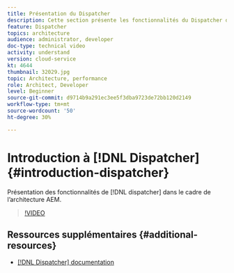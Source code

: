```yaml
---
title: Présentation du Dispatcher
description: Cette section présente les fonctionnalités du Dispatcher dans le cadre de l’architecture AEM.
feature: Dispatcher
topics: architecture
audience: administrator, developer
doc-type: technical video
activity: understand
version: cloud-service
kt: 4644
thumbnail: 32029.jpg
topic: Architecture, performance
role: Architect, Developer
level: Beginner
source-git-commit: d9714b9a291ec3ee5f3dba9723de72bb120d2149
workflow-type: tm+mt
source-wordcount: '50'
ht-degree: 30%

---
```



# Introduction à [!DNL Dispatcher] {#introduction-dispatcher}

Présentation des fonctionnalités de [!DNL dispatcher] dans le cadre de l’architecture AEM.

>[!VIDEO](https://video.tv.adobe.com/v/32029/?quality=12&learn=on)

## Ressources supplémentaires {#additional-resources}

* [[!DNL Dispatcher] documentation](https://docs.adobe.com/content/help/fr-FR/experience-manager-dispatcher/using/dispatcher.html)